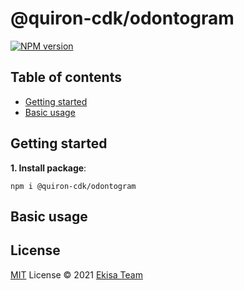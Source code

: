 # @quiron-cdk/odontogram

[![NPM version](https://img.shields.io/npm/v/@quiron-cdk/odontogram?color=a1b858&label=)](https://www.npmjs.com/package/@quiron-cdk/odontogram)

## Table of contents

- [Getting started](#getting-started)
- [Basic usage](#basic-usage)

## **Getting started**

**1. Install package**:

```
npm i @quiron-cdk/odontogram
```

## **Basic usage**

## License

[MIT](./LICENSE) License © 2021 [Ekisa Team](https://github.com/Ekisa-Team/quiron-cdk)
